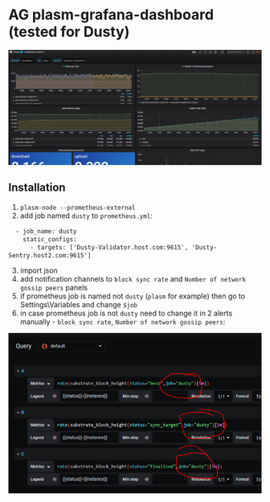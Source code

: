 # AG plasm-grafana-dashboard (tested for Dusty)


![screenshot](https://github.com/AGx10k/plasm-grafana-dashboard/blob/master/plasm-dusty-dashboard-screenshot.png?raw=true)

## Installation
1. `plasm-node --prometheus-external`
2. add job named `dusty` to `prometheus.yml`:
```
  - job_name: dusty
    static_configs:
      - targets: ['Dusty-Validator.host.com:9615', 'Dusty-Sentry.host2.com:9615']

```
3. import json
4. add notification channels to `block sync rate` and `Number of network gossip peers` panels
5. if prometheus job is named not `dusty` (`plasm` for example) then go to Settings\Variables and change `$job`
6. in case prometheus job is not `dusty` need to change it in 2 alerts manually - `block sync rate`, `Number of network gossip peers`:
  

![job name](https://github.com/AGx10k/plasm-grafana-dashboard/blob/master/job-name-in-alert.png?raw=true)
